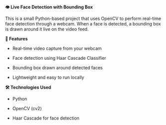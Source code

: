 **👁️ Live Face Detection with Bounding Box**

This is a small Python-based project that uses OpenCV to perform real-time face detection through a webcam. 
When a face is detected, a bounding box is drawn around it live on the video feed.

**📌 Features**
- Real-time video capture from your webcam

- Face detection using Haar Cascade Classifier

- Bounding box drawn around detected faces

- Lightweight and easy to run locally

**🛠️ Technologies Used**
- Python

- OpenCV (cv2)

- Haar Cascade for face detection
